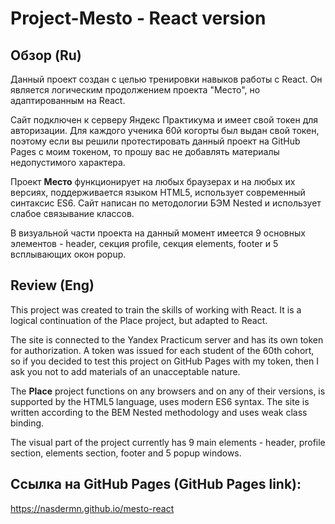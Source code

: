 # Project-Mesto - React version

## Обзор (Ru)

  Данный проект создан с целью тренировки навыков работы с React. Он является логическим продолжением проекта "Место", но адаптированным на React.

  Сайт подключен к серверу Яндекс Практикума и имеет свой токен для авторизации.
  Для каждого ученика 60й когорты был выдан свой токен, поэтому если вы решили протестировать данный проект на GitHub Pages с моим токеном, то прошу вас не добавлять материалы недопустимого характера.

  Проект __Место__ функционирует на любых браузерах и на любых их версиях, поддерживается языком HTML5, 
  использует современный синтаксис ES6. Сайт написан по методологии БЭМ Nested и использует слабое связывание классов.

  В визуальной части проекта на данный момент имеется 9 основных элементов - header, секция profile, секция elements, footer и 5 всплывающих окон popup.

## Review (Eng)

  This project was created to train the skills of working with React. It is a logical continuation of the Place project, but adapted to React.

  The site is connected to the Yandex Practicum server and has its own token for authorization.
  A token was issued for each student of the 60th cohort, so if you decided to test this project on GitHub Pages with my token, then I ask you not to add materials of an unacceptable nature.

  The __Place__ project functions on any browsers and on any of their versions, is supported by the HTML5 language,
  uses modern ES6 syntax. The site is written according to the BEM Nested methodology and uses weak class binding.

  The visual part of the project currently has 9 main elements - header, profile section, elements section, footer and 5 popup windows.

## Ссылка на GitHub Pages (GitHub Pages link):
https://nasdermn.github.io/mesto-react